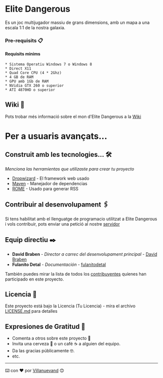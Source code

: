 # Elite Dangerous

Es un joc multijugador massiu de grans dimensions, amb un mapa a una escala 1:1 de la nostra galaxia.

### Pre-requisits 📋

#### Requisits minims
```
* Sistema Operatiu Windows 7 o Windows 8
* Direct X11
* Quad Core CPU (4 * 2Ghz)
* 4 GB de RAM
* GPU amb 1Gb de RAM
* NVidia GTX 260 o superior
* ATI 4870HD o superior
```

## Wiki 📖

Pots trobar més informació sobre el mon d'Elite Dangerous a la [Wiki](https://elite-dangerous.fandom.com/wiki/Elite_Dangerous)

# Per a usuaris avançats...

## Construit amb les tecnologies... 🛠️

_Menciona las herramientas que utilizaste para crear tu proyecto_

* [Dropwizard](http://www.dropwizard.io/1.0.2/docs/) - El framework web usado
* [Maven](https://maven.apache.org/) - Manejador de dependencias
* [ROME](https://rometools.github.io/rome/) - Usado para generar RSS

## Contribuir al desenvolupament 🖇️

Si tens habilitat amb el llenguatge de programacio utilitzat a Elite Dangerous i vols contribuir, pots enviar una petició al nostre [servidor](https://www.youtube.com/watch?v=dQw4w9WgXcQ)

## Equip directiu ✒️

* **David Braben** - *Director a carrec del desenvolupament principal* - [David Braben](https://elite-dangerous.fandom.com/wiki/David_Braben)
* **Fulanito Detal** - *Documentación* - [fulanitodetal](#fulanito-de-tal)

También puedes mirar la lista de todos los [contribuyentes](https://github.com/your/project/contributors) quíenes han participado en este proyecto. 

## Licencia 📄

Este proyecto está bajo la Licencia (Tu Licencia) - mira el archivo [LICENSE.md](LICENSE.md) para detalles

## Expresiones de Gratitud 🎁

* Comenta a otros sobre este proyecto 📢
* Invita una cerveza 🍺 o un café ☕ a alguien del equipo. 
* Da las gracias públicamente 🤓.
* etc.


---
⌨️ con ❤️ por [Villanuevand](https://github.com/Villanuevand) 😊
